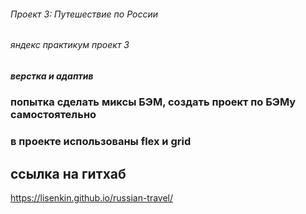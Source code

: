 ###### Проект 3: Путешествие по России ######
###### яндекс практикум проект 3 ######

##### верстка и адаптив #####

### попытка сделать миксы БЭМ, создать проект по БЭМу самостоятельно ###
### в проекте использованы flex и grid  ###

##  ссылка на гитхаб ##
https://lisenkin.github.io/russian-travel/
